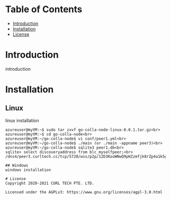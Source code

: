 # Table of Contents
- [Introduction](#introduction)
- [Installation](#installation)
- [License](#license)

# Introduction
introduction

# Installation
## Linux
linux installation

```azureuser@myVM:~$ sudo wget https://github.com/curltech/go-colla-node/releases/download/v0.0.1/go-colla-node-linux-0.0.1.tar.gz<br>
azureuser@myVM:~$ sudo tar zxvf go-colla-node-linux-0.0.1.tar.gz<br>
azureuser@myVM:~$ cd go-colla-node<br>
azureuser@myVM:~/go-colla-node$ vi conf/peer1.yml<br>
azureuser@myVM:~/go-colla-node$ ./main (or ./main -appname peer3)<br>
azureuser@myVM:~/go-colla-node$ sqlite3 peer1.db<br>
sqlite> select discoveryaddress from blc_myselfpeer;<br>
/dns4/peer3.curltech.cc/tcp/5720/wss/p2p/12D3KooWNwQ9pHZzmfjk8rZp4a1k5gXhibKxZMBdkdg1mTJEAYse```

## Windows
windows installation

# License
Copyright 2020-2021 CURL TECH PTE. LTD.

Licensed under the AGPLv3: https://www.gnu.org/licenses/agpl-3.0.html
